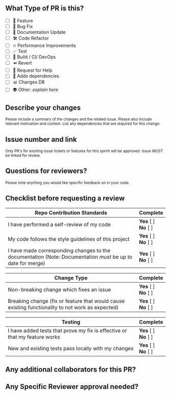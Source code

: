 <!-- Erase any parts of this template not applicable to your Pull Request unless marked required. -->
## What Type of PR is this? 
- [ ] 🎁 Feature
- [ ] 🐞 Bug Fix
- [ ] 📝 Documentation Update
- [ ] 🛠️ Code Refactor
- [ ] 🔥 Performance Improvements
- [ ] ✅ Test
- [ ] 🤖 Build / CI/ DevOps
- [ ] ⏪️ Revert 
- [ ] 🙋 Request for Help
- [ ] 💎 Adds dependencies
- [ ] 📊 Changes DB
- [ ] 👽 Other: _explain here_
## Describe your changes <!-- Required -->
  <sup>Please include a summary of the changes and the related issue. Please also include relevant motivation and context. List any dependencies that are required for this change.</sup>

## Issue number and link <!-- Required -->
<sup>Only PR's for existing issue tickets or features for this sprint will be approved. Issue _MUST_ be linked for review.</sup>
<!-- Put `closes #XXXX` or 'fixes #XXXX' in your comment to auto-close the PR issue on merge-->

## Questions for reviewers?
<sup>Please note anything you would like specific feedback on in your code.</sup>


## Checklist before requesting a review <!-- Required -->

| Repo Contribution Standards| Complete |
| ----- | ---------------- |
| I have performed a self-review of my code | **Yes** [ ] <br> **No** [ ] |
| My code follows the style guidelines of this project| **Yes** [ ] <br> **No** [ ] |
| I have made corresponding changes to the documentation (Note: Documentation _must_ be up to date for merge)| **Yes** [ ] <br> **No** [ ] |

| Change Type | Complete |
| ----- | ---------------- |
| Non-breaking change which fixes an issue | **Yes** [ ] <br> **No** [ ] |
| Breaking change (fix or feature that would cause existing functionality to not work as expected) | **Yes** [ ] <br> **No** [ ] |

| Testing | Complete |
| ----- | ---------------- |
| I have added tests that prove my fix is effective or that my feature works | **Yes** [ ] <br> **No** [ ] |
| New and existing tests pass locally with my changes | **Yes** [ ] <br> **No** [ ] |

## Any additional collaborators for this PR?
<!-- Tag anyone else on the project that can answer questions on this PR -->

## Any Specific Reviewer approval needed?
<!-- Tag anyone who must give approval on PR prior to merge -->
